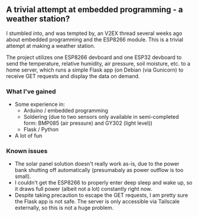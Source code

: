 ## A trivial attempt at embedded programming - a weather station?

I stumbled into, and was tempted by, an V2EX thread several weeks ago about embedded programming and the ESP8266 module. This is a trivial attempt at making a weather station.

The project utilizes one ESP8266 devboard and one ESP32 devboard to send the temperature, relative humidity, air pressure, soil moisture, etc. to a home server, which runs a simple Flask app (on Debian (via Gunicorn) to receive GET requests and display the data on demand. 

### What I've gained
- Some experience in:
	- Arduino / embedded programming
	- Soldering (due to two sensors only available in semi-completed form: BMP085 (air pressure) and GY302 (light level))
	- Flask / Python
- A lot of fun

### Known issues
- The solar panel solution doesn't really work as-is, due to the power bank shutting off automatically (presumabaly as power outflow is too small).
- I couldn't get the ESP8266 to properly enter deep sleep and wake up, so it draws full power (albeit not a lot) constantly right now.
- Despite taking precaution to escape the GET requests, I am pretty sure the Flask app is not safe. The server is only accessible via Tailscale externally, so this is not a huge problem.